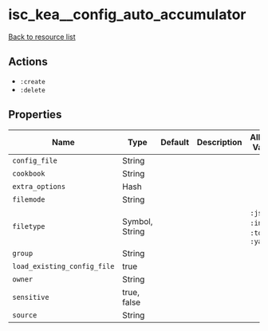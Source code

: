 # isc_kea__config_auto_accumulator

[Back to resource list](../README.md#resources)

## Actions

- `:create`
- `:delete`

## Properties

| Name                        | Type           | Default | Description | Allowed Values                    |
| --------------------------- | -------------- | ------- | ----------- | --------------------------------- |
| `config_file`               | String         |         |             |                                   |
| `cookbook`                  | String         |         |             |                                   |
| `extra_options`             | Hash           |         |             |                                   |
| `filemode`                  | String         |         |             |                                   |
| `filetype`                  | Symbol, String |         |             | `:json`, `:ini`, `:toml`, `:yaml` |
| `group`                     | String         |         |             |                                   |
| `load_existing_config_file` | true           |         |             |                                   |
| `owner`                     | String         |         |             |                                   |
| `sensitive`                 | true, false    |         |             |                                   |
| `source`                    | String         |         |             |                                   |
